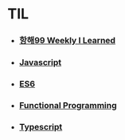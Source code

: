 # TIL

* ### [항해99 Weekly I Learned](https://github.com/ababbb1/TIL/tree/main/%ED%95%AD%ED%95%B499%20WIL)
* ### [Javascript](https://github.com/ababbb1/TIL/tree/main/JS)
* ### [ES6](https://github.com/ababbb1/TIL/blob/main/ES6/index.md)
* ### [Functional Programming](https://github.com/ababbb1/TIL/tree/main/FP)
* ### [Typescript](https://github.com/ababbb1/TIL/blob/main/Typescript/index.md)

